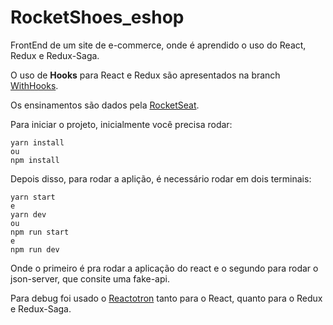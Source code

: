 # RocketShoes_eshop
FrontEnd de um site de e-commerce, onde é aprendido o uso do React, Redux e Redux-Saga.

O uso de **Hooks** para React  e Redux são apresentados na branch [WithHooks](https://github.com/RenatoDTH/RocketShoes_eshop/tree/WithHooks).

Os ensinamentos são dados pela [RocketSeat](https://rocketseat.com.br/).

Para iniciar o projeto, inicialmente você precisa rodar:
```
yarn install
ou
npm install
```

Depois disso, para rodar a aplição, é necessário rodar em dois terminais:
```
yarn start
e
yarn dev
ou
npm run start
e
npm run dev
```
Onde o primeiro é pra rodar a aplicação do react e o segundo para rodar o json-server, que consite uma fake-api.

Para debug foi usado o [Reactotron](https://github.com/infinitered/reactotron) tanto para o React, quanto para o Redux e Redux-Saga.
